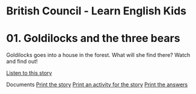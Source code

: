 # British Council - Learn English Kids

# 01. Goldilocks and the three bears

Goldilocks goes into a house in the forest. What will she find there? Watch and find out!

[Listen to this story](https://learnenglishkids.britishcouncil.org/short-stories/goldilocks-and-the-three-bears)

Documents
[Print the story]()
[Print an activity for the story]()
[Print the answers]()
